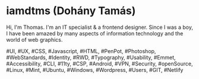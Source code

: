# iamdtms (Dohány Tamás)

Hi, I'm Thomas. I'm an IT specialist & a frontend designer. Since I was a boy, I have been amazed by many aspects of information technology and the world of web graphics.

#UI, #UX, #CSS, #Javascript, #HTML, #PenPot, #Photoshop, #WebStandards, #Identity, #RWD, #Typography, #Usability, #Emmet, #Accessibility, #CLI, #11ty, #CSP, #Android, #VPN, #Security, #openSource, #Linux, #Mint, #Ubuntu, #Windows, #Wordpress, #Users, #GIT, #Netlify
